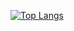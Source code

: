 <!-- [![Lautaro Ghosn's GitHub stats](https://github-readme-stats.vercel.app/api?username=LGhosn&show_icons=true&theme=radical)](https://github.com/LGhosn/github-readme-stats) -->

[![Top Langs](https://github-readme-stats.vercel.app/api/top-langs/?username=LGhosn&theme=nightowl)](https://github.com/anuraghazra/github-readme-stats)

